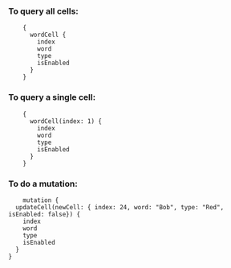 ### To query all cells: 
```
    { 
      wordCell {
        index
        word
        type
        isEnabled
      }
    }
```
### To query a single cell:
```
    { 
      wordCell(index: 1) {
        index
        word
        type
        isEnabled
      }
    }
```
### To do a mutation:
```
    mutation {
  updateCell(newCell: { index: 24, word: "Bob", type: "Red", isEnabled: false}) {
    index
    word
    type
    isEnabled
  }
}
```
